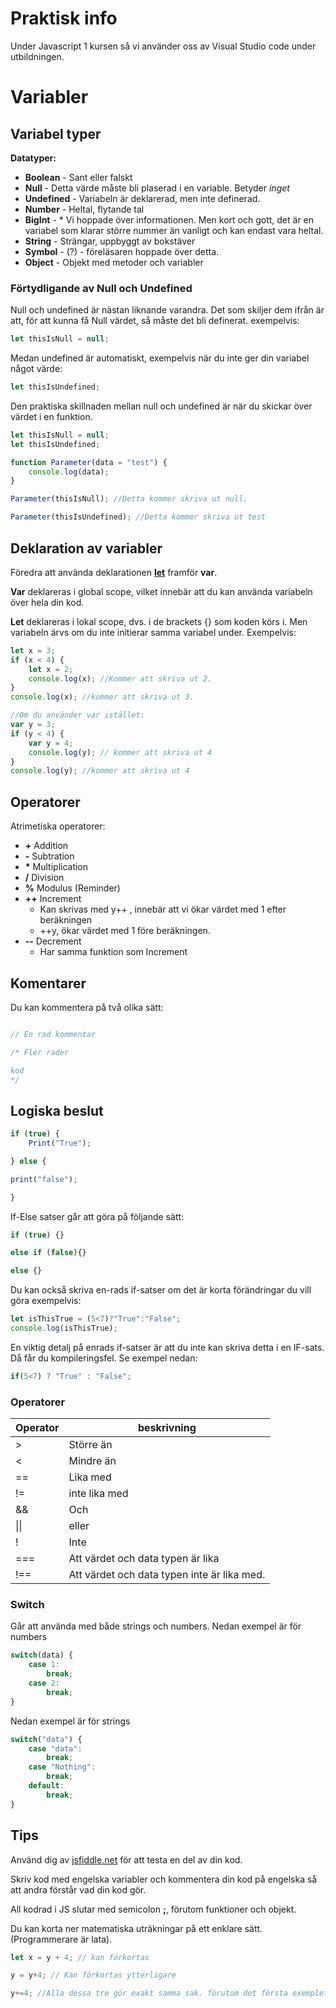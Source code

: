 # **Praktisk info**
Under Javascript 1 kursen så vi använder oss av Visual Studio code under utbildningen.


# **Variabler**
## **Variabel typer**
**Datatyper:**
- **Boolean** - Sant eller falskt
- **Null** - Detta värde måste bli plaserad i en variable. Betyder _inget_
- **Undefined** - Variabeln är deklarerad, men inte definerad.
- **Number** - Heltal, flytande tal
- **BigInt** - * Vi hoppade över informationen. Men kort och gott, det är en variabel som klarar större nummer än vanligt och kan endast vara heltal.
- **String** - Strängar, uppbyggt av bokstäver
- **Symbol** - (?) - föreläsaren hoppade över detta.
- **Object** - Objekt med metoder och variabler

### **Förtydligande av Null och Undefined**
Null och undefined är nästan liknande varandra. Det som skiljer dem ifrån är att, för att kunna få Null värdet, så måste det bli definerat. exempelvis:

````javascript
let thisIsNull = null;
````

Medan undefined är automatiskt, exempelvis när du inte ger din variabel något värde:
````javascript
let thisIsUndefined;
````

Den praktiska skillnaden mellan null och undefined är när du skickar över värdet i en funktion. 

````javascript
let thisIsNull = null;
let thisIsUndefined;

function Parameter(data = "test") {
    console.log(data);
}

Parameter(thisIsNull); //Detta kommer skriva ut null.

Parameter(thisIsUndefined); //Detta kommer skriva ut test
````

## **Deklaration av variabler**

Föredra att använda deklarationen <ins>**let**</ins> framför **var**.

**Var** deklareras i global scope, vilket innebär att du kan använda variabeln över hela din kod.

**Let** deklareras i lokal scope, dvs. i de brackets {} som koden körs i. Men variabeln ärvs om du inte initierar samma variabel under. Exempelvis:
````javascript
let x = 3;
if (x < 4) {
    let x = 2;
    console.log(x); //Kommer att skriva ut 2.
}
console.log(x); //kommer att skriva ut 3.

//Om du använder var istället:
var y = 3;
if (y < 4) {
    var y = 4;
    console.log(y); // kommer att skriva ut 4
}
console.log(y); //kommer att skriva ut 4

````

## **Operatorer**

Atrimetiska operatorer:
- **+** Addition
- **-** Subtration
- **\*** Multiplication
- **/** Division
- **%** Modulus (Reminder)
- **++** Increment
    - Kan skrivas med y++ , innebär att vi ökar värdet med 1 efter beräkningen
    - ++y, ökar värdet med 1 före beräkningen.
- **--** Decrement
    - Har samma funktion som Increment

## **Komentarer**

Du kan kommentera på två olika sätt:

````javascript

// En rad kommentar

/* Fler rader 

kod
*/

````

## **Logiska beslut**

````javascript
if (true) { 
    Print("True");

} else { 

print("false");

}
````

If-Else satser går att göra på följande sätt:
````javascript
if (true) {}

else if (false){}

else {}
````
Du kan också skriva en-rads if-satser om det är korta förändringar du vill göra exempelvis:
````javascript
let isThisTrue = (5<7)?"True":"False";
console.log(isThisTrue);
````
En viktig detalj på enrads if-satser är att du inte kan skriva detta i en IF-sats. Då får du kompileringsfel. Se exempel nedan:
````javascript
if(5<7) ? "True" : "False";
````

### **Operatorer**
| Operator | beskrivning |
|---      | ---        |
|> | Större än|
|< | Mindre än|
|== | Lika med|
|!= | inte lika med|
|&& | Och|
|\|\| | eller|
|! | Inte|
|=== | Att värdet och data typen är lika|
|!== | Att värdet och data typen inte är lika med.|

### **Switch**
Går att använda med både strings och numbers. Nedan exempel är för numbers
````javascript
switch(data) {
    case 1:
        break;
    case 2: 
        break;
}
````
Nedan exempel är för strings
````javascript
switch("data") {
    case "data":
        break;
    case "Nothing":
        break;
    default:
        break;
}
````

## **Tips** 
Använd dig av [jsfiddle.net]() för att testa en del av din kod.

Skriv kod med engelska variabler och kommentera din kod på engelska så att andra förstår vad din kod gör.

All kodrad i JS slutar med semicolon **;**, förutom funktioner och objekt.

Du kan korta ner matematiska uträkningar på ett enklare sätt. (Programmerare är lata).
````javascript
let x = y + 4; // kan förkortas 

y = y+4; // Kan förkortas ytterligare

y+=4; //Alla dessa tre gör exakt samma sak. förutom det första exemplet, där x = y + 4, då vi deklarerar en till variabel.
````
